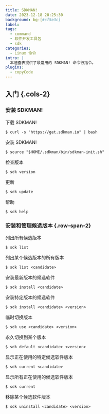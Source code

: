 ```yaml
---
title: SDKMAN!
date: 2023-12-18 20:25:30
background: bg-[#cf5e3c]
label:
tags:
  - command
  - 软件开发工具包
  - sdk
categories:
  - Linux 命令
intro: |
  本速查表提供了最常用的 SDKMAN! 命令行指令。
plugins:
  - copyCode
---
```


## 入门 {.cols-2}

### 安装 SDKMAN!

下载 SDKMAN!

```shell script
$ curl -s "https://get.sdkman.io" | bash
```

安装 SDKMAN!

```shell script
$ source "$HOME/.sdkman/bin/sdkman-init.sh"
```

检查版本

```shell script
$ sdk version
```

更新

```shell script
$ sdk update
```

帮助

```shell script
$ sdk help
```

### 安装和管理候选版本 {.row-span-2}

列出所有候选版本

```shell script
$ sdk list
```

列出某个候选版本的所有版本

```shell script
$ sdk list <candidate>
```

安装最新版本的候选软件

```shell script
$ sdk install <candidate>
```

安装特定版本的候选软件

```shell script
$ sdk install <candidate> <version>
```

临时切换版本

```shell script
$ sdk use <candidate> <version>
```

永久切换到某个版本

```shell script
$ sdk default <candidate> <version>
```

显示正在使用的特定候选软件版本

```shell script
$ sdk current <candidate>
```

显示所有正在使用的候选软件版本

```shell script
$ sdk current
```

移除某个候选软件版本

```shell script
$ sdk uninstall <candidate> <version>
```

